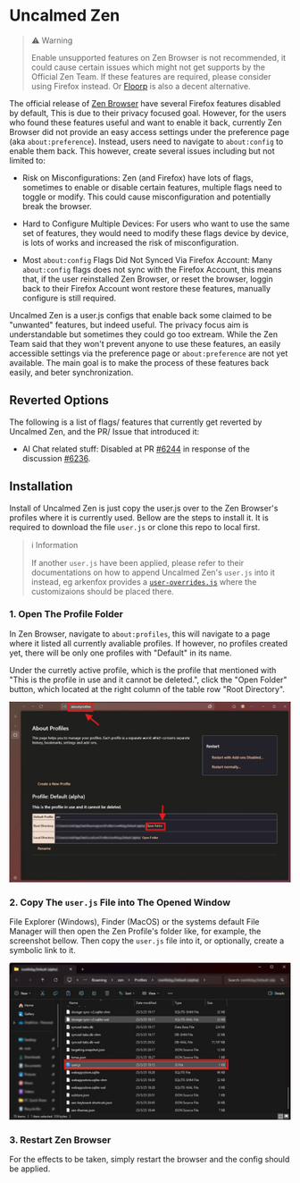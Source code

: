 # Uncalmed Zen

> ⚠️ Warning
>
> Enable unsupported features on Zen Browser is not recommended, it could cause certain issues which might not get
> supports by the Official Zen Team. If these features are required, please consider using Firefox instead. Or
> [Floorp](https://floorp.app) is also a decent alternative.

The official release of [Zen Browser](https://zen-browser.app/) have several Firefox features disabled by default, This
is due to their privacy focused goal. However, for the users who found these features useful and want to enable it back,
currently Zen Browser did not provide an easy access settings under the preference page (aka `about:preference`).
Instead, users need to navigate to `about:config` to enable them back. This however, create several issues including
but not limited to:

  - Risk on Misconfigurations: Zen (and Firefox) have lots of flags, sometimes to enable or disable certain features,
    multiple flags need to toggle or modify. This could cause misconfiguration and potentially break the browser.

  - Hard to Configure Multiple Devices: For users who want to use the same set of features, they would need to modify
    these flags device by device, is lots of works and increased the risk of misconfiguration.

  - Most `about:config` Flags Did Not Synced Via Firefox Account: Many `about:config` flags does not sync with the
    Firefox Account, this means that, if the user reinstalled Zen Browser, or reset the browser, loggin back to their
    Firefox Account wont restore these features, manually configure is still required.

Uncalmed Zen is a user.js configs that enable back some claimed to be "unwanted" features, but indeed useful. The
privacy focus aim is understandable but sometimes they could go too extream. While the Zen Team said that they won't
prevent anyone to use these features, an easily accessible settings via the preference page or `about:preference` are
not yet available. The main goal is to make the process of these features back easily, and beter synchronization.

## Reverted Options

The following is a list of flags/ features that currently get reverted by Uncalmed Zen, and the PR/ Issue that
introduced it:

  - AI Chat related stuff: Disabled at PR [#6244](https://github.com/zen-browser/desktop/pull/6244) in response of
    the discussion [#6236](https://github.com/zen-browser/desktop/discussions/6236).

## Installation

Install of Uncalmed Zen is just copy the user.js over to the Zen Browser's profiles where it is currently used. Bellow
are the steps to install it. It is required to download the file `user.js` or clone this repo to local first.

> ℹ️ Information
>
> If another `user.js` have been applied, please refer to their documentations on how to append Uncalmed Zen's `user.js`
> into it instead, eg arkenfox provides a [`user-overrides.js`](https://github.com/arkenfox/user.js/wiki/3.1-Overrides)
> where the customizaions should be placed there.

### 1. Open The Profile Folder

In Zen Browser, navigate to `about:profiles`, this will navigate to a page where it listed all currently avaliable
profiles. If however, no profiles created yet, there will be only one profiles with "Default" in its name.

Under the curretly active profile, which is the profile that mentioned with "This is the profile in use and it cannot
be deleted.", click the "Open Folder" button, which located at the right column of the table row "Root Directory".

![screenshot_1.jpg](_docs/screenshot_1.jpg)

### 2. Copy The `user.js` File into The Opened Window

File Explorer (Windows), Finder (MacOS) or the systems default File Manager will then open the Zen Profile's folder
like, for example, the screenshot bellow. Then copy the `user.js` file into it, or optionally, create a symbolic link
to it.

![screenshot_2.jpg](_docs/screenshot_2.jpg)

### 3. Restart Zen Browser

For the effects to be taken, simply restart the browser and the config should be applied.
